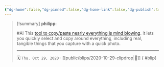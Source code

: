 ```yaml
---
{"dg-home":false,"dg-pinned":false,"dg-home-link":false,"dg-publish":true,"type":"blip","created-date":"2020-10-29T00:00:00","disabled rules":["yaml-title","yaml-title-alias","file-name-heading"],"title":"philipp @ 2020-10-29","dg-permalink":"2020/10/29/clipdrop/","updated-date":"2025-04-30T22:27:37","dg-path":"blips/2020-10-29-clipdrop.md","permalink":"/2020/10/29/clipdrop/","dgPassFrontmatter":true,"created":"2020-10-29T00:00:00","updated":"2025-04-30T22:27:37"}
---
```


> [!summary] **philipp**:
>
> #AI
> This [tool to copy/paste nearly everything is mind
> blowing](https://twitter.com/cyrildiagne/status/1319262984523448323). It lets you quickly select and copy around everything, including real, tangible things that you capture with a quick photo.
> - - -
>
> 🗓️ `Thu, Oct 29, 2020` · [[public/blips/2020-10-29-clipdrop\|🔗]]
{ #blip}

